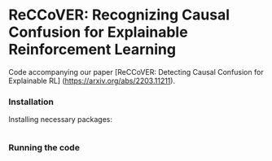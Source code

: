 # ReCCoVER: Recognizing Causal Confusion for Explainable Reinforcement Learning


Code accompanying our paper [ReCCoVER: Detecting Causal Confusion for Explainable RL] (https://arxiv.org/abs/2203.11211).

### Installation 

Installing necessary packages: 

```{bash}

```


### Running the code


```{bash}

```
